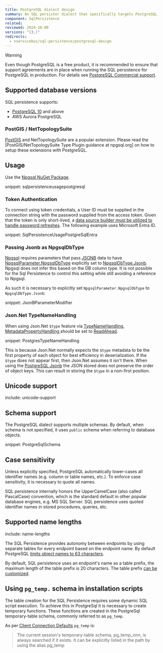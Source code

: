 ```yaml
---
title: PostgreSQL dialect design
summary: An SQL persister dialect that specifically targets PostgreSQL, including AWS Aurora PostgreSQL.
component: SqlPersistence
related:
reviewed: 2024-10-09
versions: "[3,)"
redirects:
  - nservicebus/sql-persistence/postgresql-design
---
```


> [!WARNING]
> Even though PostgreSQL is a free product, it is recommended to ensure that support agreements are in place when running the SQL persistence for PostgreSQL in production. For details see [PostgreSQL Commercial support](https://www.postgresql.org/support/professional_support/).

## Supported database versions

SQL persistence supports:

- [PostgreSQL 10](https://www.postgresql.org/docs/10/release-10.html) and above
- AWS Aurora PostgreSQL

### PostGIS / NetTopologySuite

[PostGIS](https://postgis.net/) and NetTopologySuite are a popular extension. Please read the [PostGIS/NetTopologySuite Type Plugin guidance at npgsql.org] on how to setup these extensions with PostgreSQL.

## Usage

Use the [Npgsql NuGet Package](https://www.nuget.org/packages/Npgsql/).

snippet: sqlpersistenceusagepostgresql

### Token Authentication

To connect using token credentials, a User ID must be supplied in the connection string with the password supplied from the access token. Given that the token is only short-lived, a [data source builder must be utilized to handle password refreshes](https://devblogs.microsoft.com/dotnet/using-postgre-sql-with-dotnet-and-entra-id/). The following example uses Microsoft Entra ID.

snippet: SqlPersistenceUsagePostgreSqlEntra

### Passing Jsonb as NpgsqlDbType

[Npgsql](https://www.npgsql.org) requires parameters that pass [JSONB](https://www.postgresql.org/docs/9.4/datatype-json.html) data to have [NpgsqlParameter.NpgsqlDbType](https://www.npgsql.org/doc/api/Npgsql.NpgsqlParameter.html#Npgsql_NpgsqlParameter__ctor_System_String_NpgsqlTypes_NpgsqlDbType_) explicitly set to [Npgsql​Db​Type.Jsonb](https://www.npgsql.org/doc/api/NpgsqlTypes.NpgsqlDbType.html). Npgsql does not infer this based on the DB column type. It is not possible for the Sql Persistence to control this setting while still avoiding a reference to Npgsql.

As such it is necessary to explicitly set `NpgsqlParameter.NpgsqlDbType` to `NpgsqlDbType.Jsonb`:

snippet: JsonBParameterModifier

### Json.Net TypeNameHandling

When using Json.Net `$type` feature via [TypeNameHandling](https://www.newtonsoft.com/json/help/html/P_Newtonsoft_Json_JsonSerializerSettings_TypeNameHandling.htm), [MetadataPropertyHandling ](https://www.newtonsoft.com/json/help/html/P_Newtonsoft_Json_JsonSerializerSettings_MetadataPropertyHandling.htm) should be set to [ReadAhead](https://www.newtonsoft.com/json/help/html/T_Newtonsoft_Json_MetadataPropertyHandling.htm).

snippet: PostgresTypeNameHandling

This is because Json.Net normally expects the `$type` metadata to be the first property of each object for best efficiency in deserialization. If the `$type` does not appear first, then Json.Net assumes it isn't there. When using the [PostgreSQL Jsonb](https://www.postgresql.org/docs/9.4/datatype-json.html) the JSON stored does not preserve the order of object keys. This can result in storing the `$type` in a non-first position.

## Unicode support

include: unicode-support

## Schema support

The PostgreSQL dialect supports multiple schemas. By default, when schema is not specified, it uses `public` schema when referring to database objects.

snippet: PostgreSqlSchema

## Case sensitivity

Unless explicitly specified, PostgreSQL automatically lower-cases all identifier names (e.g. column or table names, etc.). To enforce case sensitivity, it is necessary to quote all names.

SQL persistence internally honors the UpperCamelCase (also called PascalCase) convention, which is the standard default in other popular database engines, e.g. MS SQL Server. SQL persistence uses quoted identifier names in stored procedures, queries, etc.

## Supported name lengths

include: name-lengths

The SQL Persistence provides autonomy between endpoints by using separate tables for every endpoint based on the endpoint name. By default PostgreSQL [limits object names to 63 characters](https://www.postgresql.org/docs/current/sql-syntax-lexical.html#sql-syntax-identifiers).

By default, SQL persistence uses an endpoint's name as a table prefix, the maximum length of the table prefix is 20 characters. The table prefix [can be customized](/persistence/sql/install.md#table-prefix).

## Using `pg_temp.` schema in installation scripts

The table creation for the SQL Persistence requires some dynamic SQL script execution. To achieve this in PostgreSql it is necessary to create temporary functions. These functions are created in the PostgreSql temporary-table schema, commonly referred to as `pg_temp`.

As per [Client Connection Defaults](https://www.postgresql.org/docs/9.2/runtime-config-client.html) `pg_temp` is:

> The current session's temporary-table schema, pg_temp_nnn, is always searched if it exists. It can be explicitly listed in the path by using the alias pg_temp
